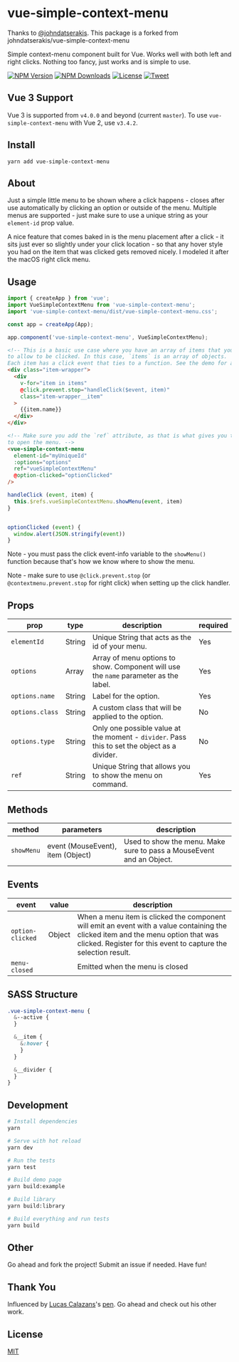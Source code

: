 # vue-simple-context-menu
Thanks to  [@johndatserakis](https://github.com/johndatserakis). This package is a forked from johndatserakis/vue-simple-context-menu

Simple context-menu component built for Vue. Works well with both left and right clicks. Nothing too fancy, just works and is simple to use.

<p align="left">
  <a href="https://www.npmjs.com/package/vue-simple-context-menu"><img src="https://img.shields.io/npm/v/vue-simple-context-menu.svg" alt="NPM Version"></a>
  <a href="https://www.npmjs.com/package/vue-simple-context-menu"><img src="https://img.shields.io/npm/dm/vue-simple-context-menu.svg" alt="NPM Downloads"></a>
  <a href="http://opensource.org/licenses/MIT"><img src="https://img.shields.io/badge/license-MIT-blue.svg" alt="License"></a>
  <a href="https://twitter.com/intent/tweet?url=https%3A%2F%2Fgithub.com%2Fjohndatserakis%2Fvue-simple-context-menu&text=Check%20out%20vue-simple-context-menu%20on%20GitHub&via=johndatserakis">
  <img src="https://img.shields.io/twitter/url/https/github.com/johndatserakis/vue-simple-context-menu.svg?style=social" alt="Tweet"></a>
</p>

## Vue 3 Support

Vue 3 is supported from `v4.0.0` and beyond (current `master`). To use `vue-simple-context-menu` with Vue 2, use `v3.4.2`.

## Install

```
yarn add vue-simple-context-menu
```

## About

Just a simple little menu to be shown where a click happens - closes after use automatically by clicking an option or outside of the menu. Multiple menus are supported - just make sure to use a unique string as your `element-id` prop value.

A nice feature that comes baked in is the menu placement after a click - it sits just ever so slightly under your click location - so that any hover style you had on the item that was clicked gets removed nicely. I modeled it after the macOS right click menu.

## Usage

```js
import { createApp } from 'vue';
import VueSimpleContextMenu from 'vue-simple-context-menu';
import 'vue-simple-context-menu/dist/vue-simple-context-menu.css';

const app = createApp(App);

app.component('vue-simple-context-menu', VueSimpleContextMenu);
```

```html
<!-- This is a basic use case where you have an array of items that you want
to allow to be clicked. In this case, `items` is an array of objects.
Each item has a click event that ties to a function. See the demo for a full example (with multiple menus as well). -->
<div class="item-wrapper">
  <div
    v-for="item in items"
    @click.prevent.stop="handleClick($event, item)"
    class="item-wrapper__item"
  >
    {{item.name}}
  </div>
</div>

<!-- Make sure you add the `ref` attribute, as that is what gives you the ability
to open the menu. -->
<vue-simple-context-menu
  element-id="myUniqueId"
  :options="options"
  ref="vueSimpleContextMenu"
  @option-clicked="optionClicked"
/>
```

```js
handleClick (event, item) {
  this.$refs.vueSimpleContextMenu.showMenu(event, item)
}


optionClicked (event) {
  window.alert(JSON.stringify(event))
}
```

Note - you must pass the click event-info variable to the `showMenu()` function because that's how we know where to show the menu.

Note - make sure to use `@click.prevent.stop` (or `@contextmenu.prevent.stop` for right click) when setting up the click handler.

## Props

| prop            | type   | description                                                                                  | required |
| --------------- | ------ | -------------------------------------------------------------------------------------------- | -------- |
| `elementId`     | String | Unique String that acts as the id of your menu.                                              | Yes      |
| `options`       | Array  | Array of menu options to show. Component will use the `name` parameter as the label.         | Yes      |
| `options.name`  | String | Label for the option.                                                                        | Yes      |
| `options.class` | String | A custom class that will be applied to the option.                                           | No       |
| `options.type`  | String | Only one possible value at the moment - `divider`. Pass this to set the object as a divider. | No       |
| `ref`           | String | Unique String that allows you to show the menu on command.                                   | Yes      |

## Methods

| method     | parameters                        | description                                                          |
| ---------- | --------------------------------- | -------------------------------------------------------------------- |
| `showMenu` | event (MouseEvent), item (Object) | Used to show the menu. Make sure to pass a MouseEvent and an Object. |

## Events

| event            | value  | description                                                                                                                                                                                          |
| ---------------- | ------ | ---------------------------------------------------------------------------------------------------------------------------------------------------------------------------------------------------- |
| `option-clicked` | Object | When a menu item is clicked the component will emit an event with a value containing the clicked item and the menu option that was clicked. Register for this event to capture the selection result. |
| `menu-closed`    |        | Emitted when the menu is closed                                                                                                                                                                      |

## SASS Structure

```scss
.vue-simple-context-menu {
  &--active {
  }

  &__item {
    &:hover {
    }
  }

  &__divider {
  }
}
```

## Development

```bash
# Install dependencies
yarn

# Serve with hot reload
yarn dev

# Run the tests
yarn test

# Build demo page
yarn build:example

# Build library
yarn build:library

# Build everything and run tests
yarn build
```

## Other

Go ahead and fork the project! Submit an issue if needed. Have fun!

## Thank You

Influenced by [Lucas Calazans](https://codepen.io/lucascalazans)'s [pen](https://codepen.io/lucascalazans/pen/ALvVVw). Go ahead and check out his other work.

## License

[MIT](http://opensource.org/licenses/MIT)
